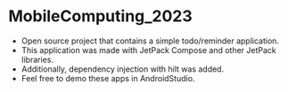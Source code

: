 # MobileComputing_2023
- Open source project that contains a simple todo/reminder application.
- This application was made with JetPack Compose and other JetPack libraries.
- Additionally, dependency injection with hilt was added.
- Feel free to demo these apps in AndroidStudio.